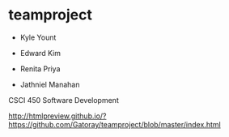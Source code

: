 teamproject
===========

* Kyle Yount

* Edward Kim

* Renita Priya

* Jathniel Manahan

CSCI 450 Software Development

http://htmlpreview.github.io/?https://github.com/Gatoray/teamproject/blob/master/index.html
